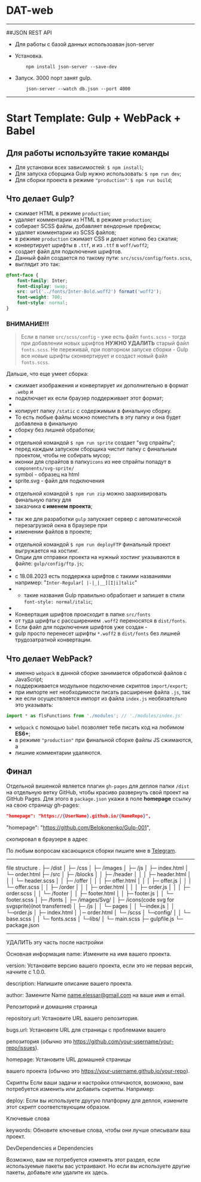 # DAT-web

---

##JSON REST API

-   Для работы с базой данных использоаван json-server

-   Установка.
    ```bach
        npm install json-server --save-dev
    ```
-   Запуск. 3000 порт занят gulp.

    ```bach
        json-server --watch db.json --port 4000
    ```

---

# Start Template: Gulp + WebPack + Babel

## Для работы используйте такие команды

-   Для установки всех зависимостей: `$ npm install`;
-   Для запуска сборщика Gulp нужно использовать: `$ npm run dev`;
-   Для сборки проекта в режиме `"production"`: `$ npm run build`;

## Что делает Gulp?

-   сжимает HTML в режиме `production`;
-   удаляет комментарии из HTML в режиме `production`;
-   собирает SCSS файлы, добавляет вендорные префиксы;
-   удаляет комментарии из SCSS файлов;
-   в режиме `production` сжимает CSS и делает копию без сжатия;
-   конвертирует шрифты в `.ttf`, и из `.ttf` в `woff/woff2`;
-   создает файл для подключения шрифтов.
-   Данный файл создается по такому пути: `src/scss/config/fonts.scss`,
-   выглядит это так:

```scss
@font-face {
    font-family: Inter;
    font-display: swap;
    src: url('../fonts/Inter-Bold.woff2') format('woff2');
    font-weight: 700;
    font-style: normal;
}
```

### ВНИМАНИЕ!!!

> Если в папке `src/scss/config` - уже есть файл `fonts.scss` - тогда при добавлении новых шрифтов **НУЖНО УДАЛИТЬ** старый файл `fonts.scss`. Не переживай, при повторном запуске сборки - Gulp все новые шрифты сконвертирует и создаст новый файл `fonts.scss`.

Дальше, что еще умеет сборка:

-   сжимает изображения и конвертирует их дополнительно в формат `.webp` и
-   подключает их если браузер поддерживает этот формат;
-
-   копирует папку `/static` с содержимым в финальную сборку.
-   То есть любые файлы можно поместить в эту папку и она будет добавлена в финальную
-   сборку без лишней обработки;
-
-   отдельной командой `$ npm run sprite` cоздает "svg cпрайты";
-   перед каждым запуском сборщика чистит папку с финальным проектом, чтобы не собирать мусор;
-   иконки для спрайтов в папку`icons` из нее спрайты попадут в `components/svg-sprite/`
-   symbol - образец на html
-   sprite.svg - файл для подключения
-
-   отдельной командой `$ npm run zip` можно заархивировать финальную папку для
-   заказчика **с именем проекта**;
-
-   так же для разработки `gulp` запускает сервер с автоматической перезагрузкой окна в браузере при
-   изменении файлов в проекте;
-
-   отдельной командой `$ npm run deployFTP` финальный проект выгружается на хостинг.
-   Опции для отправки проекта на нужный хостинг указываются в файле: `gulp/config/ftp.js`;
-
-   с 18.08.2023 есть поддержка шрифтов с такими названиями например: "`Inter-Regular[ |-|_|__][I|i]talic`"
-   -   такие названия Gulp правильно обработает и запишет в стили `font-style: normal/italic`;
-
-   Конвертация шрифтов происходит в папке `src/fonts`
-   от туда шрифты с рассширением `.woff2` переносятся в `dist/fonts`.
-   Если файл для подключения шрифтов уже создан -
-   gulp просто перенесет шрифты `*.woff2` в `dist/fonts` без лишней трудозатратной конвертации.

## Что делает WebPack?

-   именно `webpack` в данной сборке занимается обработкой файлов c JavaScript;
-   поддерживается модульное подключение скриптов `import/export`;
-   при импорте нет необходимости писать расширение файла `.js`, так
-   же если осуществляется импорт из файла `index.js` необязательно это указывать:

```javascript
import * as flsFunctions from './modules'; // './modules/index.js'
```

-   `webpack` c помощью `babel` позволяет тебе писать код на любимом **ES6+**;
-   в режиме `"production"` при финальной сборке файлы JS сжимаются, а
-   лишние комментарии удаляются.

## Финал

Отдельной вишенкой является плагин `gh-pages` для деплоя папки `/dist`
на отдельную ветку GitHub, чтобы красиво развернуть свой проект на GitHub Pages.
Для этого в `package.json` укажи в поле **homepage** ссылку на свою страницу gh-pages:

```json
"homepage": "https://{UserName}.github.io/{NameRepo}",
```

"homepage": "https://github.com/Belokonenko/Gulp-001",

скопировал в браузере в адрес

По любым вопросам касающихся сборки пишите мне в [Telegram](https://t.me/StarkElessar).

---

file structure
.
├─ /dist
│ ├─ /css
│ ├─ /images
│ ├─ /js
│ ├─ index.html
│ └─ order.html
├─ /src
│ ├─ /blocks
│ │ ├─ /header
│ │ │ ├─ header.html
│ │ │ └─ header.scss
│ │ ├─ /offer
│ │ │ ├─ offer.html
│ │ │ ├─ offer.js
│ │ │ └─ offer.scss
│ │ ├─ /order
│ │ │ ├─ order.html
│ │ │ ├─ order.js
│ │ │ ├─ order.scss
│ │ └─ /footer
│ │ ├─ footer.html
│ │ ├─ footer.js
│ │ └─ footer.scss
│ ├─ /fonts
│ ├─ /images/Svg/
│ ├─ /icons(code svg for svgsprite)(not transferred)
│ ├─ /js
│ │ └─ pages
│ │ └─index.js
│ │ └─order.js
│ ├─ index.html
│ │─ order.html
│ └─ /scss
│ └─config/
│ │ └─ base.scss
│ │ └─ fonts.scss
│ └─libs/
│ └─ main.scss
├─ gulpfile.js
└─ package.json

---

УДАЛИТЬ эту часть после настройки

Основная информация
name: Измените на имя вашего проекта.

version: Установите версию вашего проекта, если это не первая версия, начните с 1.0.0.

description: Напишите описание вашего проекта.

author: Замените Name <name.elessar@gmail.com> на ваше имя и email.

Репозиторий и домашняя страница

repository.url: Установите URL вашего репозитория.

bugs.url: Установите URL для страницы с проблемами вашего

репозитория (обычно это https://github.com/your-username/your-repo/issues).

homepage: Установите URL домашней страницы

вашего проекта (обычно это https://your-username.github.io/your-repo).

Скрипты
Если ваши задачи и настройки отличаются, возможно, вам потребуется изменить или добавить скрипты. Например:

deploy: Если вы используете другую платформу для деплоя,
измените этот скрипт соответствующим образом.

Ключевые слова

keywords: Обновите ключевые слова, чтобы они лучше описывали ваш проект.

DevDependencies и Dependencies

Возможно, вам не потребуется изменять этот раздел, если используемые пакеты вас устраивают. Но если вы используете другие пакеты, добавьте или удалите их здесь.
